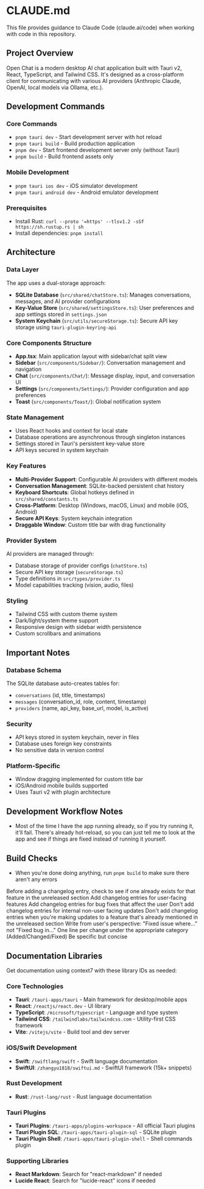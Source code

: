 # CLAUDE.md

This file provides guidance to Claude Code (claude.ai/code) when working with code in this repository.

## Project Overview

Open Chat is a modern desktop AI chat application built with Tauri v2, React, TypeScript, and Tailwind CSS. It's designed as a cross-platform client for communicating with various AI providers (Anthropic Claude, OpenAI, local models via Ollama, etc.).

## Development Commands

### Core Commands
- `pnpm tauri dev` - Start development server with hot reload
- `pnpm tauri build` - Build production application
- `pnpm dev` - Start frontend development server only (without Tauri)
- `pnpm build` - Build frontend assets only

### Mobile Development
- `pnpm tauri ios dev` - iOS simulator development
- `pnpm tauri android dev` - Android emulator development

### Prerequisites
- Install Rust: `curl --proto '=https' --tlsv1.2 -sSf https://sh.rustup.rs | sh`
- Install dependencies: `pnpm install`

## Architecture

### Data Layer
The app uses a dual-storage approach:
- **SQLite Database** (`src/shared/chatStore.ts`): Manages conversations, messages, and AI provider configurations
- **Key-Value Store** (`src/shared/settingsStore.ts`): User preferences and app settings stored in `settings.json`
- **System Keychain** (`src/utils/secureStorage.ts`): Secure API key storage using `tauri-plugin-keyring-api`

### Core Components Structure
- **App.tsx**: Main application layout with sidebar/chat split view
- **Sidebar** (`src/components/Sidebar/`): Conversation management and navigation
- **Chat** (`src/components/Chat/`): Message display, input, and conversation UI
- **Settings** (`src/components/Settings/`): Provider configuration and app preferences
- **Toast** (`src/components/Toast/`): Global notification system

### State Management
- Uses React hooks and context for local state
- Database operations are asynchronous through singleton instances
- Settings stored in Tauri's persistent key-value store
- API keys secured in system keychain

### Key Features
- **Multi-Provider Support**: Configurable AI providers with different models
- **Conversation Management**: SQLite-backed persistent chat history
- **Keyboard Shortcuts**: Global hotkeys defined in `src/shared/constants.ts`
- **Cross-Platform**: Desktop (Windows, macOS, Linux) and mobile (iOS, Android)
- **Secure API Keys**: System keychain integration
- **Draggable Window**: Custom title bar with drag functionality

### Provider System
AI providers are managed through:
- Database storage of provider configs (`chatStore.ts`)
- Secure API key storage (`secureStorage.ts`) 
- Type definitions in `src/types/provider.ts`
- Model capabilities tracking (vision, audio, files)

### Styling
- Tailwind CSS with custom theme system
- Dark/light/system theme support
- Responsive design with sidebar width persistence
- Custom scrollbars and animations

## Important Notes

### Database Schema
The SQLite database auto-creates tables for:
- `conversations` (id, title, timestamps)
- `messages` (conversation_id, role, content, timestamp)  
- `providers` (name, api_key, base_url, model, is_active)

### Security
- API keys stored in system keychain, never in files
- Database uses foreign key constraints
- No sensitive data in version control

### Platform-Specific
- Window dragging implemented for custom title bar
- iOS/Android mobile builds supported
- Uses Tauri v2 with plugin architecture

## Development Workflow Notes
- Most of the time I have the app running already, so if you try running it, it'll fail. There's already hot-reload, so you can just tell me to look at the app and see if things are fixed instead of running it yourself.

## Build Checks
- When you're done doing anything, run `pnpm build` to make sure there aren't any errors

<changelog>
    Before adding a changelog entry, check to see if one already exists for that feature in the unreleased section
    Add changelog entries for user-facing features
    Add changelog entries for bug fixes that affect the user
    Don't add changelog entries for internal non-user facing updates
    Don't add changelog entries when you're making updates to a feature that's already mentioned in the unreleased section
    <format>
        Write from user's perspective: "Fixed issue where..." not "Fixed bug in..."
        One line per change under the appropriate category (Added/Changed/Fixed)
        Be specific but concise
    </format>
</changelog>

## Documentation Libraries
Get documentation using context7 with these library IDs as needed:

### Core Technologies
- **Tauri**: `/tauri-apps/tauri` - Main framework for desktop/mobile apps
- **React**: `/reactjs/react.dev` - UI library 
- **TypeScript**: `/microsoft/typescript` - Language and type system
- **Tailwind CSS**: `/tailwindlabs/tailwindcss.com` - Utility-first CSS framework
- **Vite**: `/vitejs/vite` - Build tool and dev server

### iOS/Swift Development  
- **Swift**: `/swiftlang/swift` - Swift language documentation
- **SwiftUI**: `/zhangyu1818/swiftui.md` - SwiftUI framework (15k+ snippets)

### Rust Development
- **Rust**: `/rust-lang/rust` - Rust language documentation

### Tauri Plugins
- **Tauri Plugins**: `/tauri-apps/plugins-workspace` - All official Tauri plugins
- **Tauri Plugin SQL**: `/tauri-apps/tauri-plugin-sql` - SQLite plugin
- **Tauri Plugin Shell**: `/tauri-apps/tauri-plugin-shell` - Shell commands plugin

### Supporting Libraries
- **React Markdown**: Search for "react-markdown" if needed
- **Lucide React**: Search for "lucide-react" icons if needed
